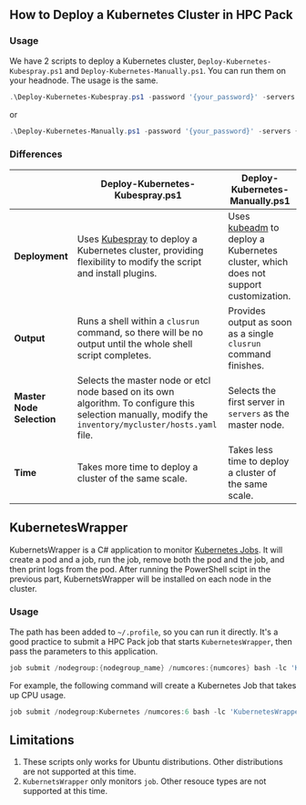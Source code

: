 ## How to Deploy a Kubernetes Cluster in HPC Pack

### Usage 
We have 2 scripts to deploy a Kubernetes cluster, `Deploy-Kubernetes-Kubespray.ps1` and `Deploy-Kubernetes-Manually.ps1`. You can run them on your headnode. The usage is the same. 
```powershell
.\Deploy-Kubernetes-Kubespray.ps1 -password '{your_password}' -servers {IaaSCN1,IaaSCN2,IaaSCN3,IaaSCN4,IaaSCN5}
```
or
```powershell
.\Deploy-Kubernetes-Manually.ps1 -password '{your_password}' -servers {IaaSCN1,IaaSCN2,IaaSCN3,IaaSCN4,IaaSCN5}
```

### Differences
|            | Deploy-Kubernetes-Kubespray.ps1 | Deploy-Kubernetes-Manually.ps1 |
|------------|---------------------------------|--------------------------------|
| **Deployment** | Uses [Kubespray](https://github.com/kubernetes-sigs/kubespray) to deploy a Kubernetes cluster, providing flexibility to modify the script and install plugins. | Uses [kubeadm](https://github.com/kubernetes/kubeadm) to deploy a Kubernetes cluster, which does not support customization. | 
| **Output** | Runs a shell within a `clusrun` command, so there will be no output until the whole shell script completes. | Provides output as soon as a single `clusrun` command finishes. | 
| **Master Node Selection** | Selects the master node or etcl node based on its own algorithm. To configure this selection manually, modify the `inventory/mycluster/hosts.yaml` file. | Selects the first server in `servers` as the master node. | 
| **Time** | Takes more time to deploy a cluster of the same scale. | Takes less time to deploy a cluster of the same scale. |

## KubernetesWrapper

KubernetsWrapper is a C# application to monitor [Kubernetes Jobs](https://kubernetes.io/docs/concepts/workloads/controllers/job/). It will create a pod and a job, run the job, remove both the pod and the job, and then print logs from the pod. After running the PowerShell scipt in the previous part, KubernetsWrapper will be installed on each node in the cluster. 

### Usage
The path has been added to `~/.profile`, so you can run it directly. It's a good practice to submit a HPC Pack job that starts `KubernetesWrapper`, then pass the parameters to this application.
```powershell
job submit /nodegroup:{nodegroup_name} /numcores:{numcores} bash -lc 'KubernetesWrapper --job {job_name} --container {container_name} --image {image_name} --namespace {namespace} --ttl {ttl_for_job} --argument {argument_list}'
```

For example, the following command will create a Kubernetes Job that takes up CPU usage.
```powershell
job submit /nodegroup:Kubernetes /numcores:6 bash -lc 'KubernetesWrapper --job cpu-stress-job --container stress --image progrium/stress --namespace default --ttl 5 --argument --cpu 2 --timeout 5s'
```

## Limitations
1. These scripts only works for Ubuntu distributions. Other distributions are not supported at this time.
2. `KubernetsWrapper` only monitors `job`. Other resouce types are not supported at this time.
